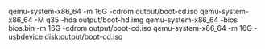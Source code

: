 qemu-system-x86_64 -m 16G  -cdrom output/boot-cd.iso
qemu-system-x86_64 -M q35  -hda output/boot-hd.img
qemu-system-x86_64 -bios bios.bin -m 16G  -cdrom output/boot-cd.iso
qemu-system-x86_64 -m 16G  -usbdevice disk:output/boot-cd.iso
